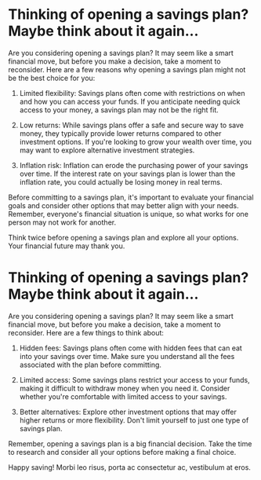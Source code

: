# Thinking of opening a savings plan? Maybe think about it again...

Are you considering opening a savings plan? It may seem like a smart financial move, but before you make a decision, take a moment to reconsider. Here are a few reasons why opening a savings plan might not be the best choice for you:

1. Limited flexibility: Savings plans often come with restrictions on when and how you can access your funds. If you anticipate needing quick access to your money, a savings plan may not be the right fit.

2. Low returns: While savings plans offer a safe and secure way to save money, they typically provide lower returns compared to other investment options. If you're looking to grow your wealth over time, you may want to explore alternative investment strategies.

3. Inflation risk: Inflation can erode the purchasing power of your savings over time. If the interest rate on your savings plan is lower than the inflation rate, you could actually be losing money in real terms.

Before committing to a savings plan, it's important to evaluate your financial goals and consider other options that may better align with your needs. Remember, everyone's financial situation is unique, so what works for one person may not work for another.

Think twice before opening a savings plan and explore all your options. Your financial future may thank you.

# Thinking of opening a savings plan? Maybe think about it again...

Are you considering opening a savings plan? It may seem like a smart financial move, but before you make a decision, take a moment to reconsider. Here are a few things to think about:

1. Hidden fees: Savings plans often come with hidden fees that can eat into your savings over time. Make sure you understand all the fees associated with the plan before committing.

2. Limited access: Some savings plans restrict your access to your funds, making it difficult to withdraw money when you need it. Consider whether you're comfortable with limited access to your savings.

3. Better alternatives: Explore other investment options that may offer higher returns or more flexibility. Don't limit yourself to just one type of savings plan.

Remember, opening a savings plan is a big financial decision. Take the time to research and consider all your options before making a final choice.

Happy saving!
Morbi leo risus, porta ac consectetur ac, vestibulum at eros.